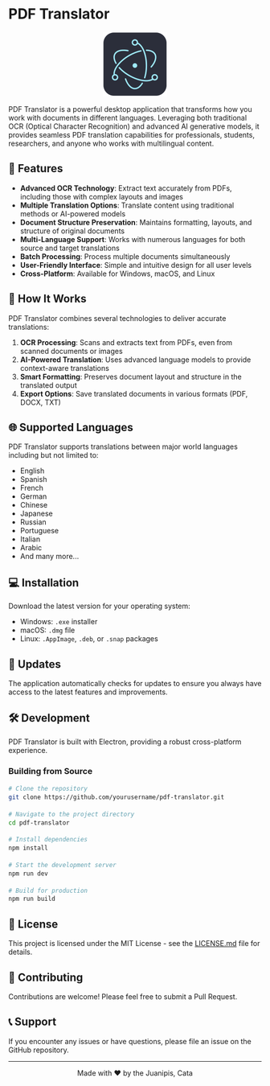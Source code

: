 # PDF Translator

<p align="center">
  <img src="build/icon.png" alt="PDF Translator Logo" width="128" height="128">
</p>

PDF Translator is a powerful desktop application that transforms how you work with documents in different languages. Leveraging both traditional OCR (Optical Character Recognition) and advanced AI generative models, it provides seamless PDF translation capabilities for professionals, students, researchers, and anyone who works with multilingual content.

## 🚀 Features

- **Advanced OCR Technology**: Extract text accurately from PDFs, including those with complex layouts and images
- **Multiple Translation Options**: Translate content using traditional methods or AI-powered models
- **Document Structure Preservation**: Maintains formatting, layouts, and structure of original documents
- **Multi-Language Support**: Works with numerous languages for both source and target translations
- **Batch Processing**: Process multiple documents simultaneously
- **User-Friendly Interface**: Simple and intuitive design for all user levels
- **Cross-Platform**: Available for Windows, macOS, and Linux

## 🔧 How It Works

PDF Translator combines several technologies to deliver accurate translations:

1. **OCR Processing**: Scans and extracts text from PDFs, even from scanned documents or images
2. **AI-Powered Translation**: Uses advanced language models to provide context-aware translations
3. **Smart Formatting**: Preserves document layout and structure in the translated output
4. **Export Options**: Save translated documents in various formats (PDF, DOCX, TXT)

## 🌐 Supported Languages

PDF Translator supports translations between major world languages including but not limited to:

- English
- Spanish
- French
- German
- Chinese
- Japanese
- Russian
- Portuguese
- Italian
- Arabic
- And many more...

## 💻 Installation

Download the latest version for your operating system:

- Windows: `.exe` installer
- macOS: `.dmg` file
- Linux: `.AppImage`, `.deb`, or `.snap` packages

## 🔄 Updates

The application automatically checks for updates to ensure you always have access to the latest features and improvements.

## 🛠️ Development

PDF Translator is built with Electron, providing a robust cross-platform experience.

### Building from Source

```bash
# Clone the repository
git clone https://github.com/yourusername/pdf-translator.git

# Navigate to the project directory
cd pdf-translator

# Install dependencies
npm install

# Start the development server
npm run dev

# Build for production
npm run build
```

## 📄 License

This project is licensed under the MIT License - see the [LICENSE.md](LICENSE.md) file for details.

## 🤝 Contributing

Contributions are welcome! Please feel free to submit a Pull Request.

## 📞 Support

If you encounter any issues or have questions, please file an issue on the GitHub repository.

---

<p align="center">
  Made with ❤️ by the Juanipis, Cata
</p>
